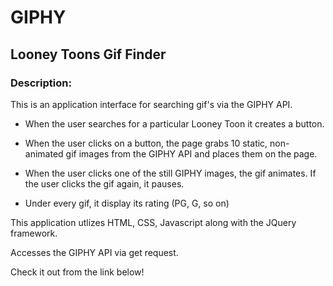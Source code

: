 # GIPHY

## Looney Toons Gif Finder

### Description:

This is an application interface for searching gif's via the GIPHY API. 

* When the user searches for a particular Looney Toon it creates a button. 

* When the user clicks on a button, the page grabs 10 static, non-animated gif images from the GIPHY API and places them on the page.

* When the user clicks one of the still GIPHY images, the gif animates. If the user clicks the gif again, it pauses.

* Under every gif, it display its rating (PG, G, so on)

This application utlizes HTML, CSS, Javascript along with the JQuery framework. 

Accesses the GIPHY API via get request. 

Check it out from the link below!

